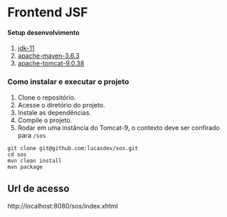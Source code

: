 # Frontend JSF

#### Setup desenvolvimento
1. [jdk-11](https://www.oracle.com/java/technologies/javase-jdk11-downloads.html)
1. [apache-maven-3.6.3](https://maven.apache.org/download.cgi)
2. [apache-tomcat-9.0.38](https://tomcat.apache.org/download-90.cgi)


### Como instalar e executar o projeto

1. Clone o repositório.
2. Acesse o diretório do projeto.
3. Instale as dependências.
4. Compile o projeto.
5. Rodar em uma instância do Tomcat-9, o contexto deve ser confirado para `/sos`

```console
git clone git@github.com:lucasdev/sos.git
cd sos
mvn clean install
mvn package
```

## Url de acesso

http://localhost:8080/sos/index.xhtml